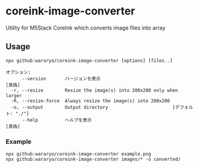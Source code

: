 # coreink-image-converter
Utility for M5Stack CoreInk which converts image files into array

## Usage

```
npx github:wararyo/coreink-image-converter [options] [files..]

オプション:
      --version       バージョンを表示                                    [真偽]
  -r, --resize        Resize the image(s) into 200x200 only when larger
  -R, --resize-force  Always resize the image(s) into 200x200
  -o, --output        Output directory                        [デフォルト: "./"]
      --help          ヘルプを表示                                        [真偽]
```

### Example

```
npx github:wararyo/coreink-image-converter example.png
npx github:wararyo/coreink-image-converter images/* -o converted/
```
